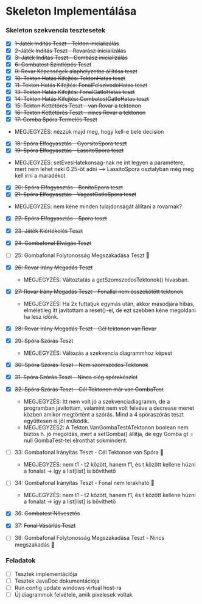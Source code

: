 # Skeleton Implementálása
### Skeleton szekvencia tesztesetek

- [x] ~~1-Játék Indítás Teszt - Tekton inicializálás~~
- [x] ~~2-Játék Indítás Teszt - Rovarász inicializálás~~
- [x] ~~3: Játék Indítás Teszt - Gombász inicializálás~~
- [x] ~~6: Gombatest Szintlépés Teszt~~
- [x] ~~9: Rovar Képességek alaphelyzetbe állítása teszt~~
- [x] ~~10: Tekton Hatás Kifejtés: TektonHatas teszt~~
- [x] ~~11: Tekton Hatás Kifejtés: FonalFelszivodoHatas teszt~~
- [x] ~~13: Tekton Hatás Kifejtés: FonalGatloHatas teszt~~
- [x] ~~14: Tekton Hatás Kifejtés: GombatestGatloHatas teszt~~
- [x] ~~15: Tekton Kettétörés Teszt - van Rovar a tektonon~~
- [x] ~~16: Tekton Kettétörés Teszt - nincs Rovar a tektonon~~
- [x] ~~17: Gomba Spóra Termelés Teszt~~ 
- MEGJEGYZÉS: nézzük majd meg, hogy kell-e bele decision
- [x] ~~18: Spóra Elfogyasztás - GyorsitoSpora teszt~~
- [x] ~~19: Spóra Elfogyasztás - LassitoSpora teszt~~
- MEGJEGYZÉS: setEvesHatekonsag-nak ne int legyen a paramétere, mert nem lehet neki 0.25-öt adni --> LassitoSpora osztalyban még meg kell írni a maradékot
- [x] ~~20: Spóra Elfogyasztás - BenitoSpora teszt~~
- [x] ~~21: Spóra Elfogyasztás - VagastGatloSpora teszt~~
- MEGJEGYZÉS: nem kéne minden tulajdonságát állítani a rovarnak?
- [x] ~~22: Spóra Elfogyasztás - Spora teszt~~
- [x] ~~23: Játék Kiértékelés Teszt~~
- [x] ~~24: Gombafonal Elvágás Teszt~~
- [ ] 25: Gombafonal Folytonosság Megszakadása Teszt  🚨
- [x] ~~26: Rovar Irány Megadás Teszt~~
  - MEGJEGYZÉS: Változtatás a getSzomszedosTektonok() hivasban.
- [x] ~~27: Rovar Irány Megadás Teszt - Fonallal nem összekötött tektonok~~
  - MEGJEGYZÉS: Ha 2x futtatjuk egymás után, akkor másodjára hibás, elméletileg itt javítottam a reset()-el, de ezt szebben kéne megoldani ha lesz időnk.
- [x] ~~28: Rovar Irány Megadás Teszt - Cél tektonon van Rovar~~
- [x] ~~29: Spóra Szórás Teszt~~
  - MEGJEGYZÉS: Változás a szekvencia diagrammhoz képest
- [x] ~~30: Spóra Szórás Teszt - Nem szomszédos Tektonok~~
- [x] ~~31: Spóra Szórás Teszt - Nincs elég spórakészlet~~
- [x] ~~32: Spóra Szórás Teszt - Cél Tektonon már van GombaTest~~
  - MEGJEGYZÉS: Itt nem volt jó a szekvenciadiagramm, de a programban javítottam, valamint nem volt felvéve a decrease menet közben amikor megtörtént a szórás. Mind a 4 spóraszórás teszt együttesen is jól működik.
  - MEGJEGYZÉS2: A Tekton.VanGombaTestATektonon boolean nem biztos h. jó megoldás, mert a setGomba() állítja, de egy Gomba gt = null GombaTest-tel elronthat sokmindent.
- [ ] 33: Gombafonal Irányítás Teszt - Cél Tektonon van Spóra  🚨
  - MEGJEGYZÉS: nem t1 - t2 között, hanem f1, és t között kellene húzni a fonalat -> így a list[list] is bővíthető
- [ ] 34: Gombafonal Irányítás Teszt - Fonal nem lerakható  🚨
  - MEGJEGYZÉS: nem t1 - t2 között, hanem f1, és t között kellene húzni a fonalat -> így a list[list] is bővíthető
- [x] 36: ~~Gombatest Növesztés~~
- [x] 37: ~~Fonal Vásárlás Teszt~~
- [ ] 38: Gombafonal Folytonosság Megszakadása Teszt - Nincs megszakadás  🚨


### Feladatok
- [ ] Tesztek implementációja
- [ ] Tesztek JavaDoc dokumentációja
- [ ] Run config update windows virtual host-ra
- [ ] Új diagrammok felvétele, amik pixelesek voltak